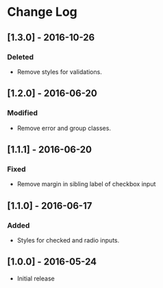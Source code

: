 # Change Log

## [1.3.0] - 2016-10-26

### Deleted
- Remove styles for validations.


## [1.2.0] - 2016-06-20

### Modified
- Remove error and group classes.


## [1.1.1] - 2016-06-20

### Fixed
- Remove margin in sibling label of checkbox input


## [1.1.0] - 2016-06-17

### Added
- Styles for checked and radio inputs.


## [1.0.0] - 2016-05-24 

* Initial release